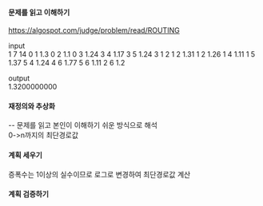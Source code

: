 #### 문제를 읽고 이해하기
https://algospot.com/judge/problem/read/ROUTING

input</br>
1
7 14
0 1 1.3
0 2 1.1
0 3 1.24
3 4 1.17
3 5 1.24
3 1 2
1 2 1.31
1 2 1.26
1 4 1.11
1 5 1.37
5 4 1.24
4 6 1.77
5 6 1.11
2 6 1.2


output</br>
1.3200000000
 
#### 재정의와 추상화<br>
-- 문제를 읽고 본인이 이해하기 쉬운 방식으로 해석<br>
0->n까지의 최단경로값

#### 계획 세우기<br>
증폭수는 1이상의 실수이므로 로그로 변경하여 최단경로값 계산

#### 계획 검증하기

